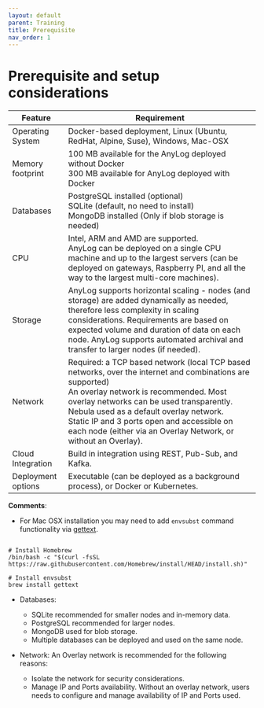 ```yaml
---
layout: default
parent: Training
title: Prerequisite
nav_order: 1
---
```


# Prerequisite and setup considerations
<table>
  <thead>
    <tr>
      <th style="tex-align: center; font-weight: bold">Feature</th>
      <th style="tex-align: center; font-weight: bold">Requirement</th>
    </tr>
  </thead>
  <tbody>
    <tr>
      <td>Operating System</td>
      <td>Docker-based deployment, Linux (Ubuntu, RedHat, Alpine, Suse), Windows, Mac-OSX</td>
    </tr>
    <tr>
      <td>Memory footprint</td>
      <td>100 MB available for the AnyLog deployed without Docker<br>300 MB available for AnyLog deployed with Docker</td>
    </tr>
    <tr>
      <td>Databases</td>
      <td>PostgreSQL installed (optional)<br>SQLite (default, no need to install)<br>MongoDB installed (Only if blob storage is needed)</td>
    </tr>
    <tr>
      <td>CPU</td>
      <td>Intel, ARM and AMD are supported.<br>AnyLog can be deployed on a single CPU machine and up to the largest servers (can be deployed on gateways, Raspberry PI, and all the way to the largest multi-core machines).</td>
    </tr>
    <tr>
      <td>Storage</td>
      <td>AnyLog supports horizontal scaling - nodes (and storage) are added dynamically as needed, therefore less complexity in scaling considerations. Requirements are based on expected volume and duration of data on each node. AnyLog supports automated archival and transfer to larger nodes (if needed).</td>
    </tr>
    <tr>
      <td>Network</td>
      <td>Required: a TCP based network (local TCP based networks, over the internet and combinations are supported)<br>An overlay network is recommended. Most overlay networks can be used transparently. Nebula used as a default overlay network.<br>Static IP and 3 ports open and accessible on each node (either via an Overlay Network, or without an Overlay).</td>
    </tr>
    <tr>
      <td>Cloud Integration</td>
      <td>Build in integration using REST, Pub-Sub, and Kafka.</td>
    </tr>
    <tr>
      <td>Deployment options</td>
      <td>Executable (can be deployed as a background process), or Docker or Kubernetes.</td>
    </tr>
  </tbody>
</table>


**Comments**:
* For Mac OSX installation you may need to add <code>envsubst</code> command functionality via <a href="https://www.gnu.org/software/gettext/" target="_blank">gettext</a>.
<pre class="code-frame"><code class="language-shell">
# Install Homebrew
/bin/bash -c "$(curl -fsSL https://raw.githubusercontent.com/Homebrew/install/HEAD/install.sh)"

# Install envsubst
brew install gettext
</code></pre>

* Databases: 
  - SQLite recommended for smaller nodes and in-memory data.
  - PostgreSQL recommended for larger nodes.
  - MongoDB used for blob storage.
  - Multiple databases can be deployed and used on the same node.
    
* Network:
    An Overlay network is recommended for the following reasons:
    - Isolate the network for security considerations.
    - Manage IP and Ports availability. Without an overlay network, users needs to configure and manage availability 
      of IP and Ports used.
    


